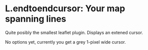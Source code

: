 # L.endtoendcursor: Your map spanning lines


Quite posibly the smallest leaflet plugin. Displays an extened cursor.

No options yet, currently you get a grey 1-pixel wide cursor.